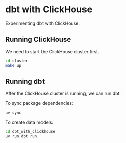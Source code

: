 # dbt with ClickHouse

Experimenting dbt with ClickHouse.

## Running ClickHouse

We need to start the ClickHouse cluster first.

```bash
cd cluster
make up
```

## Running dbt

After the ClickHouse cluster is running, we can run dbt.

To sync package dependencies:

```bash
uv sync
```

To create data models:

```bash
cd dbt_with_clickhouse
uv run dbt run
```
